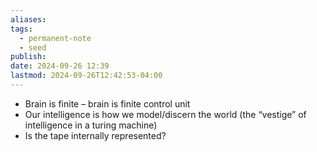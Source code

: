 ```yaml
---
aliases: 
tags:
  - permanent-note
  - seed
publish: 
date: 2024-09-26 12:39
lastmod: 2024-09-26T12:42:53-04:00
---
```

- Brain is finite – brain is finite control unit
- Our intelligence is how we model/discern the world (the “vestige” of intelligence in a turing machine)
- Is the tape internally represented?